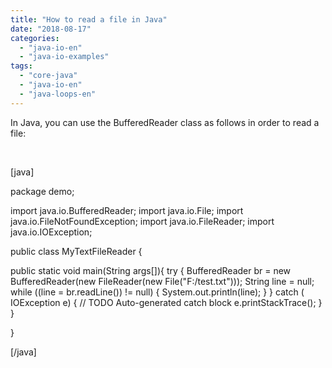 ```yaml
---
title: "How to read a file in Java"
date: "2018-08-17"
categories: 
  - "java-io-en"
  - "java-io-examples"
tags: 
  - "core-java"
  - "java-io-en"
  - "java-loops-en"
---
```


In Java, you can use the BufferedReader class as follows in order to read a file:

 

\[java\]

package demo;

import java.io.BufferedReader; import java.io.File; import java.io.FileNotFoundException; import java.io.FileReader; import java.io.IOException;

public class MyTextFileReader {

public static void main(String args\[\]){ try { BufferedReader br = new BufferedReader(new FileReader(new File("F:/test.txt"))); String line = null; while ((line = br.readLine()) != null) { System.out.println(line); } } catch ( IOException e) { // TODO Auto-generated catch block e.printStackTrace(); } }

}

\[/java\]
